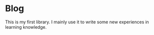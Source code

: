 # Blog
This is my first library. I mainly use it to write some new experiences in learning knowledge.
